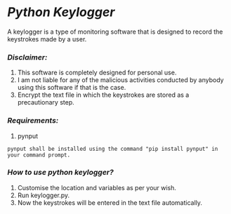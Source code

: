 # **_Python Keylogger_**

A keylogger is a type of monitoring software that is designed to record the keystrokes made by a user.

### **_Disclaimer:_**
  1) This software is completely designed for personal use.
  2) I am not liable for any of the malicious activities conducted by anybody using this software if that is the case.
  3) Encrypt the text file in which the keystrokes are stored as a precautionary step.

### _**Requirements:**_
  1) pynput 
     
    pynput shall be installed using the command "pip install pynput" in your command prompt.

### _**How to use python keylogger?**_
1) Customise the location and variables as per your wish.
2) Run keylogger.py. 
3) Now the keystrokes will be entered in the text file automatically.



